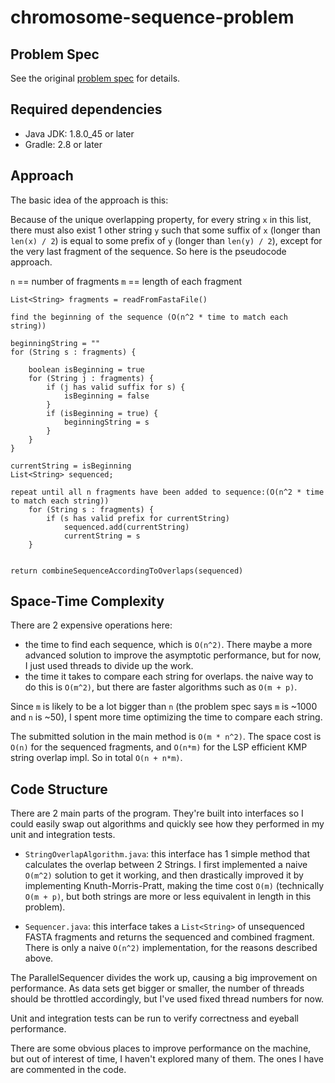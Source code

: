 # chromosome-sequence-problem

## Problem Spec
See the original [problem spec](problem_spec.md) for details.

## Required dependencies
* Java JDK: 1.8.0_45 or later
* Gradle: 2.8 or later

## Approach

The basic idea of the approach is this:

Because of the unique overlapping property, for every string
`x` in this list, there must also exist 1 other string `y` such that
some suffix of `x` (longer than `len(x) / 2`) is equal to some prefix of `y`
(longer than `len(y) / 2`), except for the very last fragment of
the sequence. So here is the pseudocode approach.

`n` == number of fragments
 `m` == length of each fragment

```
List<String> fragments = readFromFastaFile()

find the beginning of the sequence (O(n^2 * time to match each string))

beginningString = ""
for (String s : fragments) {

    boolean isBeginning = true
    for (String j : fragments) {
        if (j has valid suffix for s) {
            isBeginning = false
        }
        if (isBeginning = true) {
            beginningString = s
        }
    }
}

currentString = isBeginning
List<String> sequenced;

repeat until all n fragments have been added to sequence:(O(n^2 * time to match each string))
    for (String s : fragments) {
        if (s has valid prefix for currentString)
            sequenced.add(currentString)
            currentString = s
    }


return combineSequenceAccordingToOverlaps(sequenced)
```
## Space-Time Complexity

There are 2 expensive operations here:
- the time to find each sequence, which is `O(n^2)`. There maybe a more advanced solution
to improve the asymptotic performance, but for now, I just used threads to divide up the work.
- the time it takes to compare each string for overlaps.
the naive way to do this is `O(m^2)`, but there are faster algorithms
such as `O(m + p)`.

Since `m` is likely to be a lot bigger than `n` (the problem spec says `m` is ~1000 and `n` is ~50),
I spent more time optimizing the time to compare each string.

The submitted solution in the main method is `O(m * n^2)`. The space cost is `O(n)` for the sequenced fragments,
and `O(n*m)` for the LSP efficient KMP string overlap impl. So in total `O(n + n*m)`.

## Code Structure

There are 2 main parts of the program. They're built into
 interfaces so I could easily swap out algorithms and quickly
 see how they performed in my unit and integration tests.

- `StringOverlapAlgorithm.java`: this interface has 1 simple
method that calculates the overlap between 2 Strings. I first
implemented a naive `O(m^2)` solution to get it working, and then
drastically improved it by implementing Knuth-Morris-Pratt, making
the time cost `O(m)` (technically `O(m + p)`, but both strings are more or less
equivalent in length in this problem).

- `Sequencer.java`: this interface takes a `List<String>` of unsequenced FASTA fragments
and returns the sequenced and combined fragment. There is only a naive `O(n^2)` implementation,
for the reasons described above.

The ParallelSequencer divides the work up, causing a big improvement on performance.
As data sets get bigger or smaller, the number of threads should be throttled accordingly,
but I've used fixed thread numbers for now.

Unit and integration tests can be run to verify correctness and eyeball performance.

There are some obvious places to improve performance on the machine, but out of interest of time, I
haven't explored many of them. The ones I have are commented in the code.
